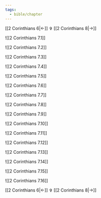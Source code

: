 ```yaml
---
tags:
  - bible/chapter
---
```


[[2 Corinthians 6|<-]] ✞ [[2 Corinthians 8|->]]

![[2 Corinthians 7.1]]

![[2 Corinthians 7.2]]

![[2 Corinthians 7.3]]

![[2 Corinthians 7.4]]

![[2 Corinthians 7.5]]

![[2 Corinthians 7.6]]

![[2 Corinthians 7.7]]

![[2 Corinthians 7.8]]

![[2 Corinthians 7.9]]

![[2 Corinthians 7.10]]

![[2 Corinthians 7.11]]

![[2 Corinthians 7.12]]

![[2 Corinthians 7.13]]

![[2 Corinthians 7.14]]

![[2 Corinthians 7.15]]

![[2 Corinthians 7.16]]

[[2 Corinthians 6|<-]] ✞ [[2 Corinthians 8|->]]